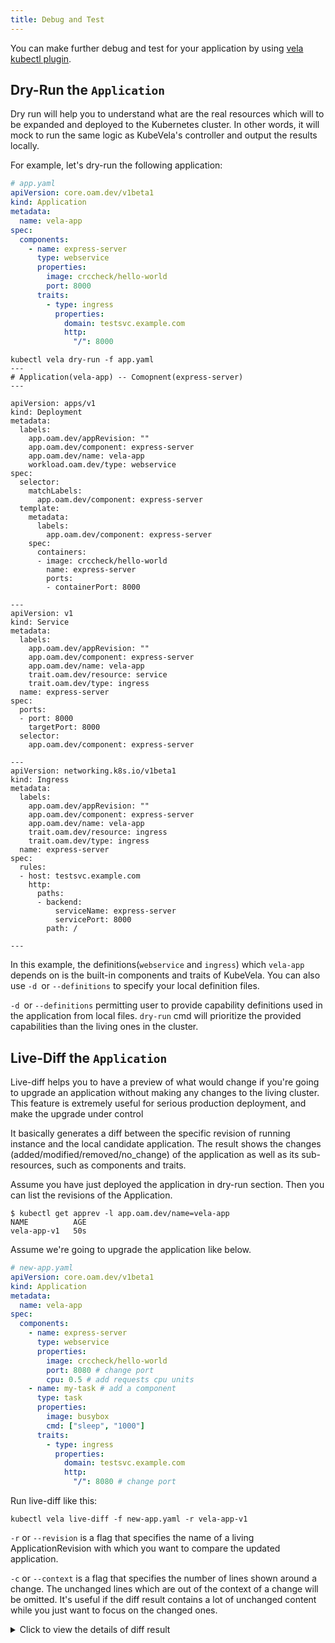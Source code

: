 ```yaml
---
title: Debug and Test
---
```


You can make further debug and test for your application by using [vela kubectl plugin](./kubectlplugin.md).

## Dry-Run the `Application`

Dry run will help you to understand what are the real resources which will to be expanded and deployed
to the Kubernetes cluster. In other words, it will mock to run the same logic as KubeVela's controller 
and output the results locally.

For example, let's dry-run the following application:

```yaml
# app.yaml
apiVersion: core.oam.dev/v1beta1
kind: Application
metadata:
  name: vela-app
spec:
  components:
    - name: express-server
      type: webservice
      properties:
        image: crccheck/hello-world
        port: 8000
      traits:
        - type: ingress
          properties:
            domain: testsvc.example.com
            http:
              "/": 8000
```

```shell
kubectl vela dry-run -f app.yaml
---
# Application(vela-app) -- Comopnent(express-server)
---

apiVersion: apps/v1
kind: Deployment
metadata:
  labels:
    app.oam.dev/appRevision: ""
    app.oam.dev/component: express-server
    app.oam.dev/name: vela-app
    workload.oam.dev/type: webservice
spec:
  selector:
    matchLabels:
      app.oam.dev/component: express-server
  template:
    metadata:
      labels:
        app.oam.dev/component: express-server
    spec:
      containers:
      - image: crccheck/hello-world
        name: express-server
        ports:
        - containerPort: 8000

---
apiVersion: v1
kind: Service
metadata:
  labels:
    app.oam.dev/appRevision: ""
    app.oam.dev/component: express-server
    app.oam.dev/name: vela-app
    trait.oam.dev/resource: service
    trait.oam.dev/type: ingress
  name: express-server
spec:
  ports:
  - port: 8000
    targetPort: 8000
  selector:
    app.oam.dev/component: express-server

---
apiVersion: networking.k8s.io/v1beta1
kind: Ingress
metadata:
  labels:
    app.oam.dev/appRevision: ""
    app.oam.dev/component: express-server
    app.oam.dev/name: vela-app
    trait.oam.dev/resource: ingress
    trait.oam.dev/type: ingress
  name: express-server
spec:
  rules:
  - host: testsvc.example.com
    http:
      paths:
      - backend:
          serviceName: express-server
          servicePort: 8000
        path: /

---
```

In this example, the definitions(`webservice` and `ingress`) which `vela-app` depends on is the built-in 
components and traits of KubeVela. You can also use `-d `or `--definitions` to specify your local definition files.

`-d `or `--definitions` permitting user to provide capability definitions used in the application from local files.
`dry-run` cmd will prioritize the provided capabilities than the living ones in the cluster.

## Live-Diff the `Application`

Live-diff helps you to have a preview of what would change if you're going to upgrade an application without making any changes
to the living cluster.
This feature is extremely useful for serious production deployment, and make the upgrade under control

It basically generates a diff between the specific revision of running instance and the local candidate application.
The result shows the changes (added/modified/removed/no_change) of the application as well as its sub-resources, 
such as components and traits.

Assume you have just deployed the application in dry-run section.
Then you can list the revisions of the Application.

```shell
$ kubectl get apprev -l app.oam.dev/name=vela-app
NAME          AGE
vela-app-v1   50s
```

Assume we're going to upgrade the application like below.

```yaml
# new-app.yaml
apiVersion: core.oam.dev/v1beta1
kind: Application
metadata:
  name: vela-app
spec:
  components:
    - name: express-server
      type: webservice
      properties:
        image: crccheck/hello-world
        port: 8080 # change port
        cpu: 0.5 # add requests cpu units
    - name: my-task # add a component
      type: task
      properties:
        image: busybox
        cmd: ["sleep", "1000"]
      traits:
        - type: ingress
          properties:
            domain: testsvc.example.com
            http:
              "/": 8080 # change port
```

Run live-diff like this:

```shell
kubectl vela live-diff -f new-app.yaml -r vela-app-v1
```

`-r` or `--revision` is a flag that specifies the name of a living ApplicationRevision with which you want to compare the updated application.

`-c` or `--context` is a flag that specifies the number of lines shown around a change. The unchanged lines 
which are out of the context of a change will be omitted. It's useful if the diff result contains a lot of unchanged content 
while you just want to focus on the changed ones.

<details><summary> Click to view the details of diff result </summary>

```bash
---
# Application (vela-app) has been modified(*)
---
  apiVersion: core.oam.dev/v1beta1
  kind: Application
  metadata:
    creationTimestamp: null
    name: vela-app
    namespace: default
  spec:
    components:
    - name: express-server
      properties:
+       cpu: 0.5
        image: crccheck/hello-world
-       port: 8000
+       port: 8080
+     type: webservice
+   - name: my-task
+     properties:
+       cmd:
+       - sleep
+       - "1000"
+       image: busybox
      traits:
      - properties:
          domain: testsvc.example.com
          http:
-           /: 8000
+           /: 8080
        type: ingress
-     type: webservice
+     type: task
  status:
    batchRollingState: ""
    currentBatch: 0
    rollingState: ""
    upgradedReadyReplicas: 0
    upgradedReplicas: 0

---
## Component (express-server) has been modified(*)
---
  apiVersion: core.oam.dev/v1alpha2
  kind: Component
  metadata:
    creationTimestamp: null
    labels:
      app.oam.dev/name: vela-app
    name: express-server
  spec:
    workload:
      apiVersion: apps/v1
      kind: Deployment
      metadata:
        labels:
          app.oam.dev/appRevision: ""
          app.oam.dev/component: express-server
          app.oam.dev/name: vela-app
          workload.oam.dev/type: webservice
      spec:
        selector:
          matchLabels:
            app.oam.dev/component: express-server
        template:
          metadata:
            labels:
              app.oam.dev/component: express-server
          spec:
            containers:
            - image: crccheck/hello-world
              name: express-server
              ports:
-             - containerPort: 8000
+             - containerPort: 8080
  status:
    observedGeneration: 0

---
### Component (express-server) / Trait (ingress/service) has been removed(-)
---
- apiVersion: v1
- kind: Service
- metadata:
-   labels:
-     app.oam.dev/appRevision: ""
-     app.oam.dev/component: express-server
-     app.oam.dev/name: vela-app
-     trait.oam.dev/resource: service
-     trait.oam.dev/type: ingress
-   name: express-server
- spec:
-   ports:
-   - port: 8000
-     targetPort: 8000
-   selector:
-     app.oam.dev/component: express-server

---
### Component (express-server) / Trait (ingress/ingress) has been removed(-)
---
- apiVersion: networking.k8s.io/v1beta1
- kind: Ingress
- metadata:
-   labels:
-     app.oam.dev/appRevision: ""
-     app.oam.dev/component: express-server
-     app.oam.dev/name: vela-app
-     trait.oam.dev/resource: ingress
-     trait.oam.dev/type: ingress
-   name: express-server
- spec:
-   rules:
-   - host: testsvc.example.com
-     http:
-       paths:
-       - backend:
-           serviceName: express-server
-           servicePort: 8000
-         path: /

---
## Component (my-task) has been added(+)
---
+ apiVersion: core.oam.dev/v1alpha2
+ kind: Component
+ metadata:
+   creationTimestamp: null
+   labels:
+     app.oam.dev/name: vela-app
+   name: my-task
+ spec:
+   workload:
+     apiVersion: batch/v1
+     kind: Job
+     metadata:
+       labels:
+         app.oam.dev/appRevision: ""
+         app.oam.dev/component: my-task
+         app.oam.dev/name: vela-app
+         workload.oam.dev/type: task
+     spec:
+       completions: 1
+       parallelism: 1
+       template:
+         spec:
+           containers:
+           - command:
+             - sleep
+             - "1000"
+             image: busybox
+             name: my-task
+           restartPolicy: Never
+ status:
+   observedGeneration: 0

---
### Component (my-task) / Trait (ingress/service) has been added(+)
---
+ apiVersion: v1
+ kind: Service
+ metadata:
+   labels:
+     app.oam.dev/appRevision: ""
+     app.oam.dev/component: my-task
+     app.oam.dev/name: vela-app
+     trait.oam.dev/resource: service
+     trait.oam.dev/type: ingress
+   name: my-task
+ spec:
+   ports:
+   - port: 8080
+     targetPort: 8080
+   selector:
+     app.oam.dev/component: my-task

---
### Component (my-task) / Trait (ingress/ingress) has been added(+)
---
+ apiVersion: networking.k8s.io/v1beta1
+ kind: Ingress
+ metadata:
+   labels:
+     app.oam.dev/appRevision: ""
+     app.oam.dev/component: my-task
+     app.oam.dev/name: vela-app
+     trait.oam.dev/resource: ingress
+     trait.oam.dev/type: ingress
+   name: my-task
+ spec:
+   rules:
+   - host: testsvc.example.com
+     http:
+       paths:
+       - backend:
+           serviceName: my-task
+           servicePort: 8080
+         path: /
```

</details>